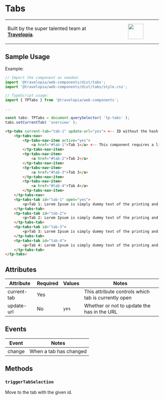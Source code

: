 # Tabs

<table width="100%">
	<tr>
		<td align="left" width="70%">
        <p>Built by the super talented team at <strong><a href="https://www.travelopia.com/work-with-us/">Travelopia</a></strong>.</p>
		</td>
		<td align="center" width="30%">
			<img src="https://www.travelopia.com/wp-content/themes/travelopia/assets/svg/logo-travelopia-circle.svg" width="50" />
		</td>
	</tr>
</table>

## Sample Usage

Example:

```js
// Import the component as needed:
import '@travelopia/web-components/dist/tabs';
import '@travelopia/web-components/dist/tabs/style.css';

// TypeScript usage:
import { TPTabs } from '@travelopia/web-components';

...

const tabs: TPTabs = document.querySelector( 'tp-tabs' );
tabs.setCurrentTab( 'overview' );
```

```html
<tp-tabs current-tab="tab-1" update-url="yes"> <-- ID without the hash
	<tp-tabs-nav>
		<tp-tabs-nav-item active="yes">
			<a href="#tab-1">Tab 1</a> <-- This component requires a link
		</tp-tabs-nav-item>
		<tp-tabs-nav-item>
			<a href="#tab-2">Tab 2</a>
		</tp-tabs-nav-item>
		<tp-tabs-nav-item>
			<a href="#tab-3">Tab 3</a>
		</tp-tabs-nav-item>
		<tp-tabs-nav-item>
			<a href="#tab-4">Tab 4</a>
		</tp-tabs-nav-item>
	</tp-tabs-nav>
	<tp-tabs-tab id="tab-1" open="yes">
		<p>Tab 1: Lorem Ipsum is simply dummy text of the printing and typesetting industry. Lorem Ipsum has been the industry's standard dummy text ever since the 1500s, when an unknown printer took a galley of type and scrambled it to make a type specimen book. It has survived not only five centuries, but also the leap into electronic typesetting, remaining essentially unchanged. It was popularised in the 1960s with the release of Letraset sheets containing Lorem Ipsum passages, and more recently with desktop publishing software like Aldus PageMaker including versions of Lorem Ipsum.</p>
	</tp-tabs-tab>
	<tp-tabs-tab id="tab-2">
		<p>Tab 2: Lorem Ipsum is simply dummy text of the printing and typesetting industry. Lorem Ipsum has been the industry's standard dummy text ever since the 1500s, when an unknown printer took a galley of type and scrambled it to make a type specimen book. It has survived not only five centuries, but also the leap into electronic typesetting, remaining essentially unchanged. It was popularised in the 1960s with the release of Letraset sheets containing Lorem Ipsum passages, and more recently with desktop publishing software like Aldus PageMaker including versions of Lorem Ipsum.</p>
	</tp-tabs-tab>
	<tp-tabs-tab id="tab-3">
		<p>Tab 3: Lorem Ipsum is simply dummy text of the printing and typesetting industry. Lorem Ipsum has been the industry's standard dummy text ever since the 1500s, when an unknown printer took a galley of type and scrambled it to make a type specimen book. It has survived not only five centuries, but also the leap into electronic typesetting, remaining essentially unchanged. It was popularised in the 1960s with the release of Letraset sheets containing Lorem Ipsum passages, and more recently with desktop publishing software like Aldus PageMaker including versions of Lorem Ipsum.</p>
	</tp-tabs-tab>
	<tp-tabs-tab id="tab-4">
		<p>Tab 4: Lorem Ipsum is simply dummy text of the printing and typesetting industry. Lorem Ipsum has been the industry's standard dummy text ever since the 1500s, when an unknown printer took a galley of type and scrambled it to make a type specimen book. It has survived not only five centuries, but also the leap into electronic typesetting, remaining essentially unchanged. It was popularised in the 1960s with the release of Letraset sheets containing Lorem Ipsum passages, and more recently with desktop publishing software like Aldus PageMaker including versions of Lorem Ipsum.</p>
	</tp-tabs-tab>
</tp-tabs>
```

## Attributes

| Attribute   | Required | Values                  | Notes                                               |
|-------------|----------|-------------------------|-----------------------------------------------------|
| current-tab | Yes      | <id of the current tab> | This attribute controls which tab is currently open |
| update-url  | No       | `yes`                    | Whether or not to update the has in the URL         |

## Events

| Event  | Notes                  |
|--------|------------------------|
| change | When a tab has changed |

## Methods

### `triggerTabSelection`

Move to the tab with the given id.
